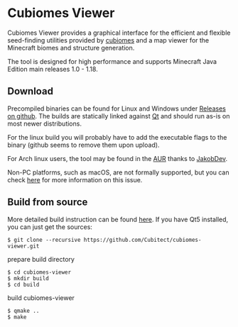 # Cubiomes Viewer

Cubiomes Viewer provides a graphical interface for the efficient and flexible seed-finding utilities provided by [cubiomes](https://github.com/Cubitect/cubiomes) and a map viewer for the Minecraft biomes and structure generation.

The tool is designed for high performance and supports Minecraft Java Edition main releases 1.0 - 1.18.


## Download

Precompiled binaries can be found for Linux and Windows under [Releases on github](https://github.com/Cubitect/cubiomes-viewer/releases). The builds are statically linked against [Qt](https://www.qt.io) and should run as-is on most newer distributions.

For the linux build you will probably have to add the executable flags to the binary (github seems to remove them upon upload).

For Arch linux users, the tool may be found in the [AUR](https://aur.archlinux.org/packages/cubiomes-viewer) thanks to [JakobDev](https://github.com/JakobDev).

Non-PC platforms, such as macOS, are not formally supported, but you can check [here](https://github.com/Cubitect/cubiomes-viewer/issues/107) for more information on this issue.


## Build from source

More detailed build instruction can be found [here](buildguide.md).
If you have Qt5 installed, you can just get the sources:
```
$ git clone --recursive https://github.com/Cubitect/cubiomes-viewer.git
```
prepare build directory
```
$ cd cubiomes-viewer
$ mkdir build
$ cd build
```
build cubiomes-viewer
```
$ qmake ..
$ make
```


